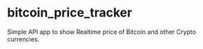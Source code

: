 # bitcoin_price_tracker
Simple API app to show Realtime price of Bitcoin and other Crypto currencies.
